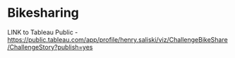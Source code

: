 # Bikesharing

LINK to Tableau Public - https://public.tableau.com/app/profile/henry.saliski/viz/ChallengeBikeShare/ChallengeStory?publish=yes


